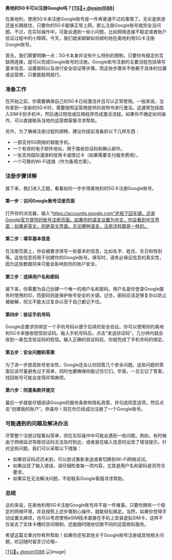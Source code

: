**奥地利5G卡可以注册Google吗？[[TG💪+ @esim1088](https://t.me/s/esim1088)]**

在奥地利，使用5G卡来注册Google账号是一件再普通不过的事情了。无论是旅游还是长期居住，只要你的5G卡能够正常上网，那么注册Google账号就完全没问题。不过，在实际操作中，可能会遇到一些小问题，比如网络连接不稳定或者账户验证过程中的小障碍。今天，我们就来聊聊如何顺利地在奥地利用5G卡注册Google账号。

首先，我们需要明确一点：5G卡本身并没有什么特别的限制，只要你有稳定的互联网连接，就可以完成Google账号的注册。Google账号注册的主要流程包括填写基本信息、设置密码以及进行安全验证等步骤。而这些步骤并不依赖于具体的位置或运营商，只要能联网就行。

### 准备工作

在开始之前，你需要确保自己的5G卡已经激活并且可以正常使用。一般来说，当你拿到一张新的5G卡时，需要按照运营商提供的说明书进行激活。这通常包括插入SIM卡到手机中，然后通过短信或应用程序完成激活流程。如果你不确定如何操作，可以直接联系当地的运营商客服寻求帮助。

另外，为了确保注册过程的顺畅，建议你提前准备好以下几样东西：
- 一部支持5G网络的智能手机。
- 一个有效的电子邮件地址，用于接收验证码和确认邮件。
- 一张支持国际漫游的信用卡或借记卡（如果需要支付服务费用）。
- 一个可靠的Wi-Fi连接（作为备用方案）。

### 注册步骤详解

接下来，我们进入正题，看看如何一步步用奥地利的5G卡注册Google账号。

#### 第一步：访问Google账号注册页面

打开你的浏览器，输入“https://accounts.google.com”并按下回车键。这是Google官方提供的账号注册页面。如果你的语言设置为中文，你会看到中文界面；如果是英文，则是英文界面。无论哪种语言，注册流程都是一样的。

#### 第二步：填写基本信息

在注册页面上，你会被要求填写一些基本的信息，比如名字、姓氏、生日和性别等。这些信息将用于创建你的Google账号。填写时，请务必保证信息的真实性，因为这些数据将来可能会影响到你的账户安全。

#### 第三步：选择用户名和密码

接下来，你需要为自己创建一个唯一的用户名和密码。用户名是你登录Google服务时使用的ID，而密码则是保护账号安全的关键。记住，密码应该足够复杂以防止被破解，但又不能太过复杂以至于自己都记不住。

#### 第四步：验证手机号码

Google会要求你绑定一个手机号码以便于后续的安全验证。你可以使用你的奥地利5G卡来接收短信验证码。输入手机号码后，点击“发送验证码”，几分钟内就会收到一条包含验证码的短信。输入正确的验证码后，你就完成了手机号码的绑定。

#### 第五步：安全问题和答案

为了进一步提高账号安全性，Google还会让你回答几个安全问题。这些问题的答案应该尽量避免过于简单，同时也要确保你能记住它们。毕竟，一旦忘记了答案，找回账号可能会变得非常麻烦。

#### 第六步：同意条款并提交

最后一步就是仔细阅读Google的服务条款和隐私政策，并勾选同意选项。然后点击“创建我的账户”。恭喜你！现在你已经成功注册了一个Google账号。

### 可能遇到的问题及解决办法

尽管整个注册过程看似简单，但在实际操作中可能会遇到一些问题。例如，有时候由于网络延迟导致验证码无法及时到达，或者是在输入信息时出现了错误提示。针对这些问题，我们可以采取以下措施：

- 如果验证码迟迟未到，可以尝试重新发送或者切换到Wi-Fi网络试试。
- 如果出现了输入错误，请仔细检查每一项内容，尤其是用户名和密码是否符合要求。
- 如果实在无法解决问题，不妨联系Google客服寻求帮助。

### 总结

总的来说，在奥地利用5G卡注册Google账号并不是一件难事。只要你拥有一个稳定的网络环境，并且按照上述步骤耐心操作，就能轻松搞定。当然，如果你觉得手动设置太麻烦，也可以考虑使用eSIM技术直接在手机上安装虚拟SIM卡，这样不仅省去了实体卡槽的空间限制，还能随时随地切换不同的运营商和服务。

希望这篇文章对你有所帮助！如果你还有其他关于Google账号注册或其他相关问题，欢迎随时留言讨论哦~

[[TG💪+ @esim1088](https://t.me/s/esim1088) ![Image](https://i.postimg.cc/4NQfJmqS/Snipaste-2025-05-13-00-14-12.png)]